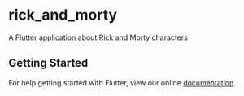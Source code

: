 # rick_and_morty

A Flutter application about Rick and Morty characters

## Getting Started

For help getting started with Flutter, view our online
[documentation](https://flutter.io/).
